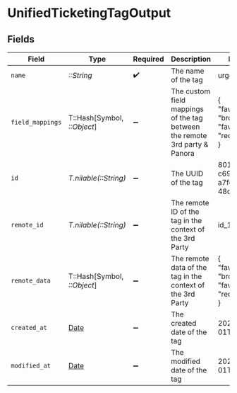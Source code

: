 # UnifiedTicketingTagOutput


## Fields

| Field                                                                      | Type                                                                       | Required                                                                   | Description                                                                | Example                                                                    |
| -------------------------------------------------------------------------- | -------------------------------------------------------------------------- | -------------------------------------------------------------------------- | -------------------------------------------------------------------------- | -------------------------------------------------------------------------- |
| `name`                                                                     | *::String*                                                                 | :heavy_check_mark:                                                         | The name of the tag                                                        | urgent_tag                                                                 |
| `field_mappings`                                                           | T::Hash[Symbol, *::Object*]                                                | :heavy_minus_sign:                                                         | The custom field mappings of the tag between the remote 3rd party & Panora | {<br/>"fav_dish": "broccoli",<br/>"fav_color": "red"<br/>}                 |
| `id`                                                                       | *T.nilable(::String)*                                                      | :heavy_minus_sign:                                                         | The UUID of the tag                                                        | 801f9ede-c698-4e66-a7fc-48d19eebaa4f                                       |
| `remote_id`                                                                | *T.nilable(::String)*                                                      | :heavy_minus_sign:                                                         | The remote ID of the tag in the context of the 3rd Party                   | id_1                                                                       |
| `remote_data`                                                              | T::Hash[Symbol, *::Object*]                                                | :heavy_minus_sign:                                                         | The remote data of the tag in the context of the 3rd Party                 | {<br/>"fav_dish": "broccoli",<br/>"fav_color": "red"<br/>}                 |
| `created_at`                                                               | [Date](https://ruby-doc.org/stdlib-2.6.1/libdoc/date/rdoc/Date.html)       | :heavy_minus_sign:                                                         | The created date of the tag                                                | 2024-10-01T12:00:00Z                                                       |
| `modified_at`                                                              | [Date](https://ruby-doc.org/stdlib-2.6.1/libdoc/date/rdoc/Date.html)       | :heavy_minus_sign:                                                         | The modified date of the tag                                               | 2024-10-01T12:00:00Z                                                       |
